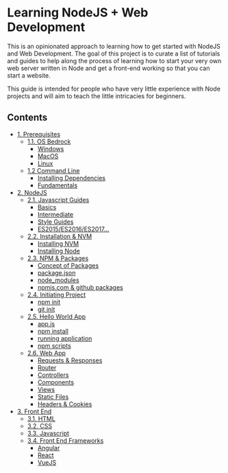 # Learning NodeJS + Web Development
This is an opinionated approach to learning how to get started with NodeJS and Web Development. The goal of this project is to curate a list of tutorials and guides to help along the process of learning how to start your very own web server written in Node and get a front-end working so that you can start a website.

This guide is intended for people who have very little experience with Node projects and will aim to teach the little intricacies for beginners.

## Contents
- [1. Prerequisites]()
  - [1.1. OS Bedrock]()
    - [Windows]()
    - [MacOS]()
    - [Linux ]()
  - [1.2 Command Line]()
    - [Installing Dependencies]()
    - [Fundamentals]()
- [2. NodeJS]()
  - [2.1. Javascript Guides]()
    - [Basics]()
    - [Intermediate]()
    - [Style Guides]()
    - [ES2015/ES2016/ES2017...]()
  - [2.2. Installation & NVM]()
    - [Installing NVM]()
    - [Installing Node]()
  - [2.3. NPM & Packages]()
    - [Concept of Packages]()
    - [package.json]()
    - [node_modules]()
    - [npmjs.com & github packages]()
  - [2.4. Initiating Project]()
    - [npm init]()
    - [git init]()
  - [2.5. Hello World App]()
    - [app.js]()
    - [npm install ]()
    - [running application]()
    - [npm scripts]()
  - [2.6. Web App]()
    - [Requests & Responses]()
    - [Router]()
    - [Controllers]()
    - [Components]()
    - [Views]()
    - [Static Files]()
    - [Headers & Cookies]()
- [3. Front End]()
  - [3.1. HTML]()
  - [3.2. CSS]()
  - [3.3. Javascript]()
  - [3.4. Front End Frameworks]()
    - [Angular]()
    - [React]()
    - [VueJS]()
    
  
